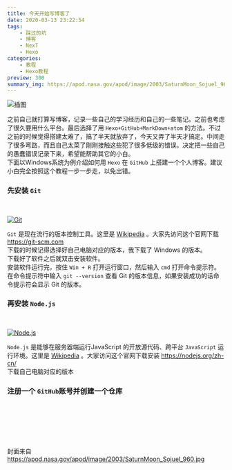 ```yaml
---
title: 今天开始写博客了
date: 2020-03-13 23:22:54
tags:
    - 踩过的坑
    - 博客
    - NexT
    - Hexo
categories:
    - 教程
    - Hexo教程
preview: 300
summary_img: https://apod.nasa.gov/apod/image/2003/SaturnMoon_Sojuel_960.jpg
---
```

![插图](https://www.nasa.gov/sites/default/files/thumbnails/image/phase01-gateway-2024_00003.jpg)

之前自己就打算写博客，记录一些自己的学习经历和自己的一些笔记。之前也考虑了很久要用什么平台。最后选择了用 `Hexo+GitHub+MarkDown+atom` 的方法。不过之前的时候觉得搭建太难了，搞了半天就放弃了，今天又弄了半天才搞定。中间走了很多弯路，而且自己太菜了刚刚接触这些犯了很多低级的错误。决定把一些自己的愚蠢错误记录下来，希望能帮助其它的小白。  
下面以Windows系统为例介绍如何用 `Hexo` 在 `GitHub` 上搭建一个个人博客。建议小白完全按照这个教程一步一步走，以免出错。  

### 先安装 `Git`
</br>

[![Git](https://git-scm.com/images/logo@2x.png)](https://git-scm.com)

`Git` 是现在流行的版本控制工具。这里是 [Wikipedia](https://zh.wikipedia.org/zh-tw/Git) 。大家先访问这个官网下载 https://git-scm.com   
下载的时候记得选择好自己电脑对应的版本，我下载了 Windows 的版本。  
下载好了软件之后就双击安装软件。  
安装软件运行完，按住 `Win + R` 打开运行窗口，然后输入 `cmd` 打开命令提示符。在命令提示符中输入 `git --version` 查看 Git 的版本信息，如果安装成功的话命令提示符会显示 Git 的版本。  
### 再安装 `Node.js`
</br>

[![Node.js](https://nodejs.org/static/images/logo.svg)](https://nodejs.org/zh-cn/)

`Node.js` 是能够在服务器端运行JavaScript 的开放源代码、跨平台 `JavaScript` 运行环境。这里是 [Wikipedia](https://zh.wikipedia.org/zh-cn/Node.js) 。大家访问这个官网下载安装 https://nodejs.org/zh-cn/   
下载自己电脑对应的版本
### 注册一个 `GitHub`账号并创建一个仓库







<br><br><br><br><br><br>
封面来自 https://apod.nasa.gov/apod/image/2003/SaturnMoon_Sojuel_960.jpg
